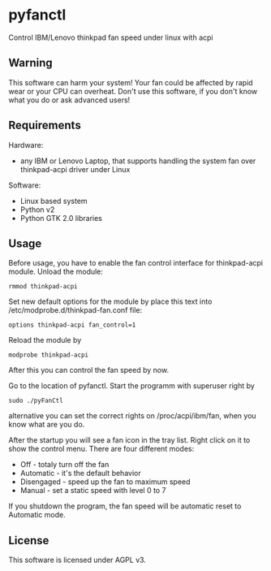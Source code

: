 # pyfanctl

Control IBM/Lenovo thinkpad fan speed under linux with acpi

## Warning

This software can harm your system! Your fan could be affected by rapid wear
or your CPU can overheat. Don't use this software, if you don't know what you
do or ask advanced users!

## Requirements

Hardware:

* any IBM or Lenovo Laptop, that supports handling the system fan over
  thinkpad-acpi driver under Linux

Software:

* Linux based system
* Python v2
* Python GTK 2.0 libraries

## Usage

Before usage, you have to enable the fan control interface for thinkpad-acpi
module. Unload the module:

	rmmod thinkpad-acpi

Set new default options for the module by place this text into
/etc/modprobe.d/thinkpad-fan.conf file:

	options thinkpad-acpi fan_control=1

Reload the module by

	modprobe thinkpad-acpi

After this you can control the fan speed by now.

Go to the location of pyfanctl. Start the programm with superuser right by

	sudo ./pyFanCtl

alternative you can set the correct rights on /proc/acpi/ibm/fan, when you know
what are you do.

After the startup you will see a fan icon in the tray list. Right click on it
to show the control menu. There are four different modes:

* Off        - totaly turn off the fan
* Automatic  - it's the default behavior
* Disengaged - speed up the fan to maximum speed
* Manual     - set a static speed with level 0 to 7

If you shutdown the program, the fan speed will be automatic reset to Automatic
mode.

## License

This software is licensed under AGPL v3.

